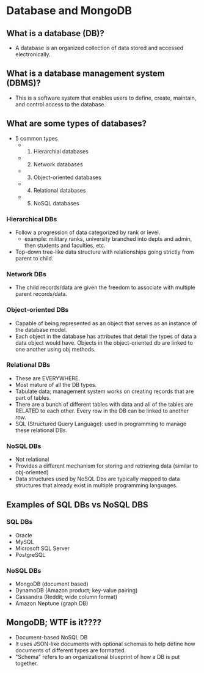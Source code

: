 # Database and MongoDB

## What is a database (DB)?

- A database is an organized collection of data stored and accessed electronically.

## What is a database management system (DBMS)?

- This is a software system that enables users to define, create, maintain, and control access to the database.

## What are some types of databases?

- 5 common types
  - 1. Hierarchial databases
  - 2. Network databases
  - 3. Object-oriented databases
  - 4. Relational databases
  - 5. NoSQL databases

### Hierarchical DBs

- Follow a progression of data categorized by rank or level.
  - example: military ranks, university branched into depts and admin, then
    students and faculties, etc.
- Top-down tree-like data structure with relationships going strictly from parent to child.

### Network DBs

- The child records/data are given the freedom to associate with multiple parent records/data.

### Object-oriented DBs

- Capable of being represented as an object that serves as an instance of the database model.
- Each object in the database has attributes that detail the types of data a data object would have. Objects in the object-oriented db are linked to one another using obj methods.

### Relational DBs

- These are EVERYWHERE.
- Most mature of all the DB types.
- Tabulate data; management system works on creating records that are part of tables.
- There are a bunch of different tables with data and all of the tables are RELATED to each other. Every row in the DB can be linked to another row.
- SQL (Structured Query Language): used in programming to manage these relational DBs.

### NoSQL DBs

- Not relational
- Provides a different mechanism for storing and retrieving data (similar to obj-oriented)
- Data structures used by NoSQL Dbs are typically mapped to data structures that already exist in multiple programming languages.

## Examples of SQL DBs vs NoSQL DBS

### SQL DBs

- Oracle
- MySQL
- Microsoft SQL Server
- PostgreSQL

### NoSQL DBs

- MongoDB (document based)
- DynamoDB (Amazon product; key-value pairing)
- Cassandra (Reddit; wide column format)
- Amazon Neptune (graph DB)

## MongoDB; WTF is it????

- Document-based NoSQL DB
- It uses JSON-like documents with optional schemas to help define how documents of different types are formatted.
- "Schema" refers to an organizational blueprint of how a DB is put together.

